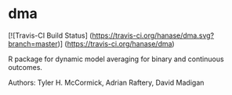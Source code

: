 # dma

[![Travis-CI Build Status] (https://travis-ci.org/hanase/dma.svg?branch=master)] (https://travis-ci.org/hanase/dma)

R package for dynamic model averaging for binary and continuous outcomes.

Authors: Tyler H. McCormick, Adrian Raftery, David Madigan
